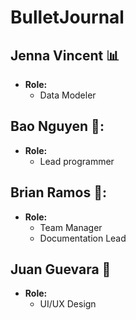 # BulletJournal
## Jenna Vincent 📊
- **Role:**
  - Data Modeler

## Bao Nguyen 🔧:
- **Role:**
  - Lead programmer

## Brian Ramos 🥭:
- **Role:**
  - Team Manager
  - Documentation Lead
 
## Juan Guevara 📱
- **Role:**
  - UI/UX Design

